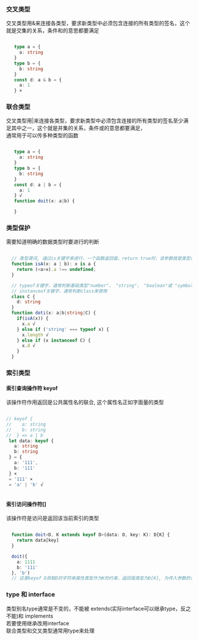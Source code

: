 ### 交叉类型

交叉类型用&来连接各类型，要求新类型中必须包含连接的所有类型的签名，这个就是交集的关系，条件和的意思都要满足

```typescript

   type a = {
     a: string
   }
   type b = {
     b: string
   }
   const d: a & b = {
     a: 1
   } × 

```
### 联合类型

交叉类型用|来连接各类型，要求新类型中必须包含连接的所有类型的签名至少满足其中之一，这个就是并集的关系，条件或的意思都要满足，  
通常用于可以传多种类型的函数

```typescript

   type a = {
     a: string
   }
   type b = {
     b: string
   }
   const d: a | b = {
     a: 1
   } √
   function doit(x: a|b) {

   }
```
### 类型保护
需要知道明确的数据类型时要进行的判断
``` typescript
  
  // 类型谓词, 通过is关键字来进行，一个函数返回值，return true时，该参数就是类型谓词的类型，否则相反
  function isA(x: a | b): x is a {
    return (<a>x).a !== undefined;
  }

  // typeof关键字，通常判断基础类型"number"， "string"， "boolean"或 "symbol"来使用
  // instanceof关键字，通常判断class来使用
  class C {
    d: string
  }
  function doti(x: a|b|string|C) {
    if(isA(x)) {
      x.a √
    } else if ('string' === typeof x) {
      x.length √
    } else if (x instanceof C) {
      x.d √
    }
  }
```

### 索引类型

#### 索引查询操作符 keyof
该操作符作用返回是公共属性名的联合, 这个属性名正如字面量的类型

```typescript
  
// keyof {
//    a: string
//    b: string
//  } => a | b
 let data: keyof {
   a: string
   b: string
 } = {
   a: '111',
   b: '111'
 } ×
 = '111' ×
 = 'a' | 'b' √
 
```

#### 索引访问操作符[]
该操作符是访问是返回该当前索引的类型

```typescript
  
  function doit<D, K extends keyof D>(data: D, key: K): D[K] {
    return data[key]
  }

  doit({
    a: 1111
    b: '111'
  }, 'b')
  // 这里keyof D获取D的字符串属性类型作为K的约束，返回值类型为D[K], 为传入参数的该属性类型, 这里为b为string
```

### type 和 interface

类型别名type通常是不变的，不能被 extends(实际interface可以继承type，反之不能)和 implements  
若要使用继承改用interface  
联合类型和交叉类型通常用type来处理  